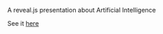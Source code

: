 A reveal.js presentation about Artificial Intelligence

See it [here](https://tomi.github.io/presentation-artificial-intelligence/)
